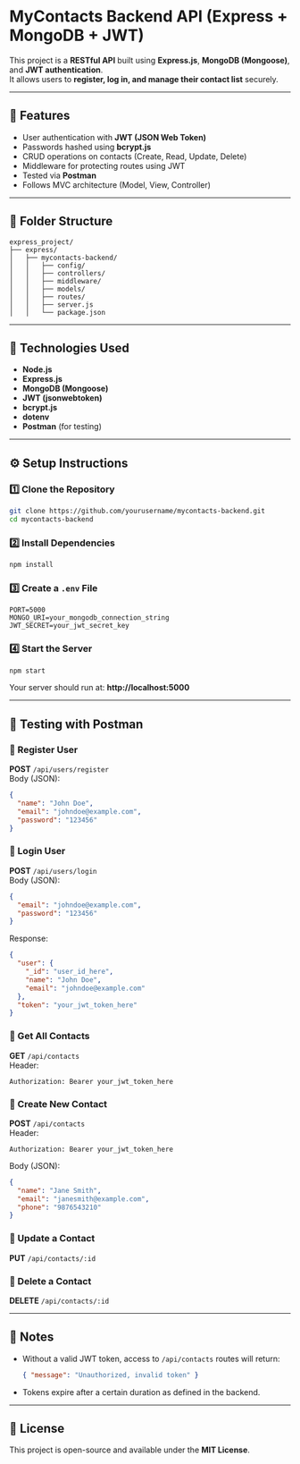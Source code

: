 # MyContacts Backend API (Express + MongoDB + JWT)

This project is a **RESTful API** built using **Express.js**, **MongoDB (Mongoose)**, and **JWT authentication**.  
It allows users to **register, log in, and manage their contact list** securely.

---

## 🚀 Features

- User authentication with **JWT (JSON Web Token)**
- Passwords hashed using **bcrypt.js**
- CRUD operations on contacts (Create, Read, Update, Delete)
- Middleware for protecting routes using JWT
- Tested via **Postman**
- Follows MVC architecture (Model, View, Controller)

---

## 📂 Folder Structure

```
express_project/
├── express/
│   ├── mycontacts-backend/
│   │   ├── config/
│   │   ├── controllers/
│   │   ├── middleware/
│   │   ├── models/
│   │   ├── routes/
│   │   ├── server.js
│   │   └── package.json
```

---

## 🧰 Technologies Used

- **Node.js**
- **Express.js**
- **MongoDB (Mongoose)**
- **JWT (jsonwebtoken)**
- **bcrypt.js**
- **dotenv**
- **Postman** (for testing)

---

## ⚙️ Setup Instructions

### 1️⃣ Clone the Repository

```bash
git clone https://github.com/yourusername/mycontacts-backend.git
cd mycontacts-backend
```

### 2️⃣ Install Dependencies

```bash
npm install
```

### 3️⃣ Create a `.env` File

```env
PORT=5000
MONGO_URI=your_mongodb_connection_string
JWT_SECRET=your_jwt_secret_key
```

### 4️⃣ Start the Server

```bash
npm start
```
Your server should run at: **http://localhost:5000**

---

## 🧪 Testing with Postman

### 🔹 Register User
**POST** `/api/users/register`  
Body (JSON):
```json
{
  "name": "John Doe",
  "email": "johndoe@example.com",
  "password": "123456"
}
```

### 🔹 Login User
**POST** `/api/users/login`  
Body (JSON):
```json
{
  "email": "johndoe@example.com",
  "password": "123456"
}
```
Response:
```json
{
  "user": {
    "_id": "user_id_here",
    "name": "John Doe",
    "email": "johndoe@example.com"
  },
  "token": "your_jwt_token_here"
}
```

### 🔹 Get All Contacts
**GET** `/api/contacts`  
Header:
```
Authorization: Bearer your_jwt_token_here
```

### 🔹 Create New Contact
**POST** `/api/contacts`  
Header:
```
Authorization: Bearer your_jwt_token_here
```
Body (JSON):
```json
{
  "name": "Jane Smith",
  "email": "janesmith@example.com",
  "phone": "9876543210"
}
```

### 🔹 Update a Contact
**PUT** `/api/contacts/:id`

### 🔹 Delete a Contact
**DELETE** `/api/contacts/:id`

---

## 🔐 Notes

- Without a valid JWT token, access to `/api/contacts` routes will return:
  ```json
  { "message": "Unauthorized, invalid token" }
  ```
- Tokens expire after a certain duration as defined in the backend.

---

## 📜 License
This project is open-source and available under the **MIT License**.
